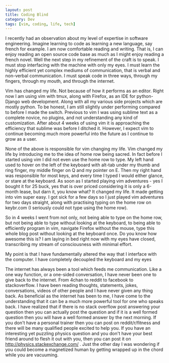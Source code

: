 ```yaml
---
layout: post
title: Coding Blind
category: Dev
tags: [vim, coding, life, tech]
---
```


I recently had an observation about my level of expertise in software engineering. Imagine learning to code as learning a new language, say french for example. I am now comfortable reading and writing. That is, I can enjoy reading an open source code base as much as I might enjoy reading a french novel. Well the next
step in my refinement of the craft is to speak. I must stop interfacing with the machine with only my eyes. I must learn the highly efficient yet complex mediums of communication,
that is verbal and non-verbal communication. I must speak code in three ways, through my fingers, through my mouth, and through the internet. 

Vim has changed my life. Not because of how it performs as an editor. Right now I am using vim with tmux, along with Firefox, as an IDE for python-Django web development.
Along with all my various side projects which are mostly python. To be honest, I am still slightly under performing compared to before I made the switch. Previous to vim I was 
using sublime text as a complete novice, no plugins, and not understanding any kind of customization. After about 4 weeks of using vim it is approaching the efficiency that
sublime was before I ditched it. However, I expect vim to continue becoming much more powerful into the future as I continue to grow as a user. 

None of the above is responsible for vim changing my life. Vim changed my life by introducing me to the idea of home row being sacred. In fact before I started using vim I 
did not even use the home row to type. My left hand used to hover on the left of the keyboard with alt-tab under my thumb and ring finger, my middle finger on Q and my pointer
on E. Then my right hand was responsible for most keys, and every time I typed I would either glance, or stare at the keyboard. As soon as I started playing vim adventures -
yes I bought it for 25 buck, yes that is over priced considering it is only a 6-month lease, but darn it, you know what? It changed my life. It made getting into vim super
easy. I got sick for a few days so I just played vim adventures for two days straight, along with practising typing on the home row on keybr.com (I seriously could not type
using the home row). 

So in 4 weeks I went from not only, not being able to type on the home row, but not being able to type without looking at the keyboard, to being able to efficiently program 
in vim, navigate Firefox without the mouse, type this whole blog post without looking at the keyboard once. Do you know how awesome this is? I am laying in bed right now
with my eyes have closed, transcribing my stream of consciousness with minimal effort. 

My point is that I have fundamentally altered the way that I interface with the computer. I have completely decoupled the keyboard and my eyes

The internet has always been a tool which feeds me communication. Like a one way function, or a one-sided conversation, I have never been one to give back to the internet. 
From 4chan to reddit to facebook to stackoverflow. I have been reading thoughts, statements, jokes, conversations, videos of other people and I have never given any thing back.
As beneficial as the internet has been to me, I have come to the understanding that it can be a much more powerful tool for one who speaks back. I have realized that if there is 
no stack overflow post answering your question then you can actually post the question and if it is a well formed question then you will have a well formed answer by the next
morning. If you don't have a personal trainer then you can post on reddit/r/fitness and there will be many qualified people excited to help you. If you have an interesting yet 
puzzling physics question and you don't have your best friend around to flesh it out with you, then you can post it on http://physics.stackexchange.com/ . Just the other day 
I was wondering if you could become a magnetized human by getting wrapped up in the chord while you are vacuuming.

